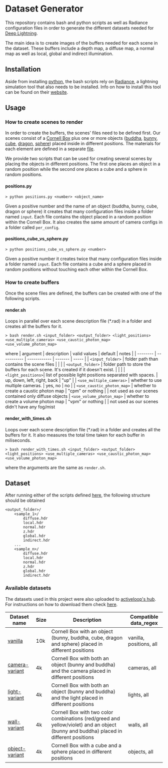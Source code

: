 # Dataset Generator

This repository contains bash and python scripts as well as Radiance configuration files in order to generate the different datasets needed for [Deep Lightning](https://github.com/deep-lightning/deep-lightning).

The main idea is to create images of the buffers needed for each scene in the dataset. These buffers include a depth map, a diffuse map, a normal map as well as local, global and indirect illumination.

## Installation

Aside from installing [python](https://www.python.org/downloads/release/python-395/), the bash scripts rely on [Radiance](https://www.radiance-online.org/), a lightning simulation tool that also needs to be installed. Info on how to install this tool can be found on their [website](https://www.radiance-online.org/download-install/installation-information).

## Usage

### How to create scenes to render

In order to create the buffers, the scenes' files need to be defined first. Our scenes consist of a [Cornell Box](raw_cornell.rad) plus one or more objects ([buddha](base_input/buddha.rad), [bunny](base_input/bunny.rad), [cube](base_input/cube.rad), [dragon](base_input/dragon.rad), [sphere](base_input/sphere.rad)) placed inside in different positions. The materials for each element are defined in a separate [file](materials.rad).

We provide two scripts that can be used for creating several scenes by placing the objects in different positions. The first one places an object in a random position while the second one places a cube and a sphere in random positions.

#### positions.py

```
> python positions.py <number> <object_name>
```

Given a positive number and the name of an object (buddha, bunny, cube, dragon or sphere) it creates that many configuration files inside a folder named `input`. Each file contains the object placed in a random position within the Cornell Box. It also creates the same amount of camera configs in a folder called `per_config`.

#### positions_cube_vs_sphere.py

```
> python positions_cube_vs_sphere.py <number>
```

Given a positive number it creates twice that many configuration files inside a folder named `input`. Each file contains a cube and a sphere placed in random positions without touching each other within the Cornell Box.

### How to create buffers

Once the scene files are defined, the buffers can be created with one of the following scripts.

#### render.sh

Loops in parallel over each scene description file (\*.rad) in a folder and creates all the buffers for it.

```
> bash render.sh <input_folder> <output_folder> <light_positions> <use_multiple_cameras> <use_caustic_photon_map> <use_volume_photon_map>
```

where
| argument | description | valid values | default | notes |
| -------- | ----------- | ------------ | ------- | ----- |
| `<input_folder>` | folder path than contains the scene files | | |
| `<output_folder>` | folder path to store the buffers for each scene. It's created if it doesn't exist. | | |
| `<light_positions>`| list of possible light positions separated with spaces. | up, down, left, right, back | "up" |
| `<use_multiple_cameras>` | whether to use multiple cameras. | yes, no | no |
| `<use_caustic_photon_map>` | whether to create a caustic photon map | "cpm" or nothing | | not used as our scenes contained only diffuse objects
| `<use_volume_photon_map>` | whether to create a volume photon map | "vpm" or nothing | | not used as our scenes didn't have any fog/mist

#### render_with_times.sh

Loops over each scene description file (\*.rad) in a folder and creates all the buffers for it. It also measures the total time taken for each buffer in miliseconds.

```
> bash render_with_times.sh <input_folder> <output_folder> <light_positions> <use_multiple_cameras> <use_caustic_photon_map> <use_volume_photon_map>
```

where the arguments are the same as `render.sh`.

## Dataset

After running either of the scripts defined [here](#how-to-create-buffers), the following structure should be obtained

```
<output_folder>/
    <sample_1>/
        diffuse.hdr
        local.hdr
        normal.hdr
        z.hdr
        global.hdr
        indirect.hdr
    ...
    <sample_n>/
        diffuse.hdr
        local.hdr
        normal.hdr
        z.hdr
        global.hdr
        indirect.hdr
```

### Available datasets

The datasets used in this project were also uploaded to [activeloop's hub](https://www.activeloop.ai/). For instructions on how to download them check [here](https://github.com/deep-lightning/deep-lightning/#available-datasets).

| Dataset name                                                              | Size | Description                                                                                                                          | Compatible data_regex   |
| ------------------------------------------------------------------------- | ---- | ------------------------------------------------------------------------------------------------------------------------------------ | ----------------------- |
| [vanilla](https://app.activeloop.ai/deep-lightning/vanilla)               | 10k  | Cornell Box with an object (bunny, buddha, cube, dragon and sphere) placed in different positions                                    | vanilla, positions, all |
| [camera-variant](https://app.activeloop.ai/deep-lightning/camera-variant) | 4k   | Cornell Box with both an object (bunny and buddha) and the camera placed in different positions                                      | cameras, all            |
| [light-variant](https://app.activeloop.ai/deep-lightning/light-variant)   | 4k   | Cornell Box with both an object (bunny and buddha) and the light placed in different positions                                       | lights, all             |
| [wall-variant](https://app.activeloop.ai/deep-lightning/wall-variant)     | 4k   | Cornell Box with two color combinations (red/greed and yellow/violet) and an object (bunny and buddha) placed in different positions | walls, all              |
| [object-variant](https://app.activeloop.ai/deep-lightning/object-variant) | 4k   | Cornell Box with a cube and a sphere placed in different positions                                                                   | objects, all            |
